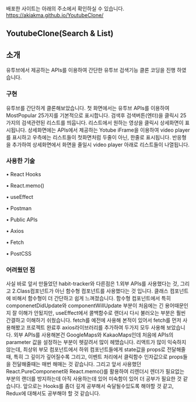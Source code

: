 배포한 사이트는 아래의 주소에서 확인하실 수 있습니다. https://akiakma.github.io/YoutubeClone/

## YoutubeClone(Search & List)


## 소개

유투브에서 제공하는 APIs를 이용하여 간단한 유투브 검색기능 클론 코딩을 진행 하였습니다.


### 구현

유투브를 간단하게 클론해보았습니다. 첫 화면에서는 유투브 APIs를 이용하여 MostPopular 25가지를 기본적으로 표시합니다.
검색후 검색버튼(엔터)을 클릭시 25가지의 검색관련된 리스트를 띄웁니다.
리스트에서 원하는 영상을 클릭시 상세화면이 표시됩니다. 
상세화면에는 APIs에서 제공하는 Yotube iFrame을 이용하여 video player를 표시하고 우측에는 리스트들이 첫화면처럼 두줄이 아닌,
한줄로 표시됩니다. 반응형을 추가하여 상세화면에서 화면을 줄일시 video player 아래로 리스트들이 나열됩니다.

### 사용한 기술

•	React Hooks

•	React.memo()

•	useEffect

•	Postman

• Public APIs

•	Axios

•	Fetch

•	PostCSS

### 어려웠던 점

사실 바로 앞서 만들었던 habit-tracker와 다른점은 1.외부 APIs를 사용했다는 것, 그리고 2.Class컴포넌트가 아닌 함수형 컴포넌트를 사용했다는 것 입니다.
클래스 컴포넌트에 비해서 함수형이 더 간단하고 쉽게 느껴졌습니다. 함수형 컴포넌트에서 특히 componenetDidUpdate와 componentWillUpdate 부분이 처음에는 
긴 용어때문인지 잘 이해가 안됬지만, useEffect에서 콜백함수로 랜더시 다시 불러오는 부분은 훨씬 간결하고 이해하기 쉬웠습니다. fetch를 예전에 사용해 본적이 있어서
fetch를 먼저 사용해봤고 프로젝트 완료후 axios라이브러리를 추가하여 두가지 모두 사용해 보았습니다. 외부 APIs를 사용해본건 GoogleMaps와 KakaoMaps인데 처음에 APIs의 parameter
값을 설정하는 부분이 헷갈려서 많이 헤맸습니다. 리액트가 많이 익숙하지않는데, 최상위 부모 컴포넌트에서 하위 컴포넌트들에게 state값을 props로 전달해줄때, 특히 그 깊이가 깊어질수록 그리고,
이벤트 처리에서 클릭함수 인자값으로 props들을 전달해줄때는 매번 해매는 것 같습니다. 그리고 앞서 사용했던 React.PureComponenet와 React.memo()를 활용하여 리렌더시 렌더가 필요없는 부분의 
랜더를 방지하는데 아직 사용하는데 있어 미숙함이 있어 더 공부가 필요한 것 같습니다.
앞으로는 Hooks를 좀더 깊게 공부해서 숙달될수있도록 해야할 것 같고, Redux에 대해서도 공부해야 할 것 같습니다.


